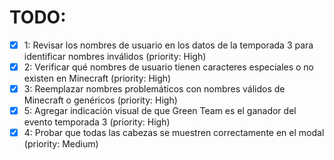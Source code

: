 # TODO:

- [x] 1: Revisar los nombres de usuario en los datos de la temporada 3 para identificar nombres inválidos (priority: High)
- [x] 2: Verificar qué nombres de usuario tienen caracteres especiales o no existen en Minecraft (priority: High)
- [x] 3: Reemplazar nombres problemáticos con nombres válidos de Minecraft o genéricos (priority: High)
- [x] 5: Agregar indicación visual de que Green Team es el ganador del evento temporada 3 (priority: High)
- [x] 4: Probar que todas las cabezas se muestren correctamente en el modal (priority: Medium)
